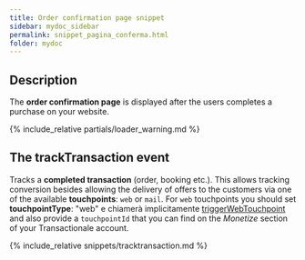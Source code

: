 ```yaml
---
title: Order confirmation page snippet
sidebar: mydoc_sidebar
permalink: snippet_pagina_conferma.html
folder: mydoc
---
```


## Description
The **order confirmation page** is displayed after the users completes a purchase on your website. 

{% include_relative partials/loader_warning.md %}

## The trackTransaction event
Tracks a **completed transaction** (order, booking etc.). This allows tracking conversion besides allowing the delivery of offers to the customers via one of the available **touchpoints**: `web` or `mail`.
For `web` touchpoints you should set **touchpointType**: "web" e chiamerà implicitamente [triggerWebTouchpoint](#triggerWebTouchpoint) and also provide a `touchpointId` that you can find on the *Monetize* section of your Transactionale account.

{% include_relative snippets/tracktransaction.md %}